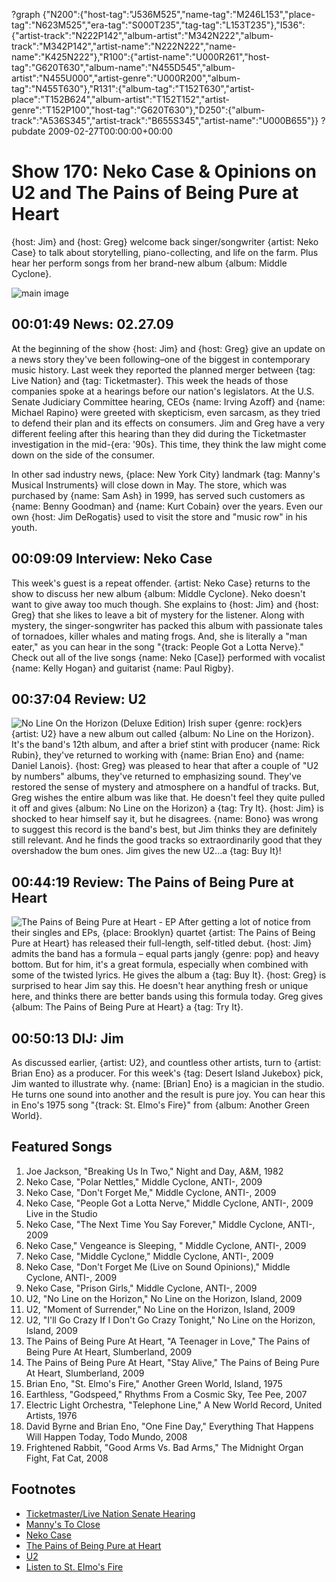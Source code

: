 ?graph {"N200":{"host-tag":"J536M525","name-tag":"M246L153","place-tag":"N623M525","era-tag":"S000T235","tag-tag":"L153T235"},"I536":{"artist-track":"N222P142","album-artist":"M342N222","album-track":"M342P142","artist-name":"N222N222","name-name":"K425N222"},"R100":{"artist-name":"U000R261","host-tag":"G620T630","album-name":"N455D545","album-artist":"N455U000","artist-genre":"U000R200","album-tag":"N455T630"},"R131":{"album-tag":"T152T630","artist-place":"T152B624","album-artist":"T152T152","artist-genre":"T152P100","host-tag":"G620T630"},"D250":{"album-track":"A536S345","artist-track":"B655S345","artist-name":"U000B655"}}
?pubdate 2009-02-27T00:00:00+00:00

# Show 170: Neko Case & Opinions on U2 and The Pains of Being Pure at Heart
{host: Jim} and {host: Greg} welcome back singer/songwriter {artist: Neko Case} to talk about storytelling, piano-collecting, and life on the farm. Plus hear her perform songs from her brand-new album {album: Middle Cyclone}.

![main image](http://static.soundopinions.org/images/2009/nekoneko.jpg)

## 00:01:49 News: 02.27.09
At the beginning of the show {host: Jim} and {host: Greg} give an update on a news story they've been following–one of the biggest in contemporary music history. Last week they reported the planned merger between {tag: Live Nation} and {tag: Ticketmaster}. This week the heads of those companies spoke at a hearings before our nation's legislators. At the U.S. Senate Judiciary Committee hearing, CEOs {name: Irving Azoff} and {name: Michael Rapino} were greeted with skepticism, even sarcasm, as they tried to defend their plan and its effects on consumers. Jim and Greg have a very different feeling after this hearing than they did during the Ticketmaster investigation in the mid-{era: '90s}. This time, they think the law might come down on the side of the consumer.

In other sad industry news, {place: New York City} landmark {tag: Manny's Musical Instruments} will close down in May. The store, which was purchased by {name: Sam Ash} in 1999, has served such customers as {name: Benny Goodman} and {name: Kurt Cobain} over the years. Even our own {host: Jim DeRogatis} used to visit the store and "music row" in his youth.

## 00:09:09 Interview: Neko Case
This week's guest is a repeat offender. {artist: Neko Case} returns to the show to discuss her new album {album: Middle Cyclone}. Neko doesn't want to give away too much though. She explains to {host: Jim} and {host: Greg} that she likes to leave a bit of mystery for the listener. Along with mystery, the singer-songwriter has packed this album with passionate tales of tornadoes, killer whales and mating frogs. And, she is literally a "man eater," as you can hear in the song "{track: People Got a Lotta Nerve}." Check out all of the live songs {name: Neko [Case]} performed with vocalist {name: Kelly Hogan} and guitarist {name: Paul Rigby}.

## 00:37:04 Review: U2
![No Line On the Horizon (Deluxe Edition)](http://is4.mzstatic.com/image/thumb/Music/v4/60/89/e4/6089e461-0e4d-ebbd-32f4-a7713b2fab75/source/600x600bb.jpg "78500/305352554")
Irish super {genre: rock}ers {artist: U2} have a new album out called {album: No Line on the Horizon}. It's the band's 12th album, and after a brief stint with producer {name: Rick Rubin}, they've returned to working with {name: Brian Eno} and {name: Daniel Lanois}. {host: Greg} was pleased to hear that after a couple of "U2 by numbers" albums, they've returned to emphasizing sound. They've restored the sense of mystery and atmosphere on a handful of tracks. But, Greg wishes the entire album was like that. He doesn't feel they quite pulled it off and gives {album: No Line on the Horizon} a {tag: Try It}. {host: Jim} is shocked to hear himself say it, but he disagrees. {name: Bono} was wrong to suggest this record is the band's best, but Jim thinks they are definitely still relevant. And he finds the good tracks so extraordinarily good that they overshadow the bum ones. Jim gives the new U2...a {tag: Buy It}!

## 00:44:19 Review: The Pains of Being Pure at Heart
![The Pains of Being Pure at Heart - EP](http://is1.mzstatic.com/image/thumb/Music3/v4/9a/4e/5d/9a4e5d1e-5480-0d8c-c0ea-6c42515c1d99/source/600x600bb.jpg "419952197/260388755")
After getting a lot of notice from their singles and EPs, {place: Brooklyn} quartet {artist: The Pains of Being Pure at Heart} has released their full-length, self-titled debut. {host: Jim} admits the band has a formula – equal parts jangly {genre: pop} and heavy bottom. But for him, it's a great formula, especially when combined with some of the twisted lyrics. He gives the album a {tag: Buy It}. {host: Greg} is surprised to hear Jim say this. He doesn't hear anything fresh or unique here, and thinks there are better bands using this formula today. Greg gives {album: The Pains of Being Pure at Heart} a {tag: Try It}.

## 00:50:13 DIJ: Jim
As discussed earlier, {artist: U2}, and countless other artists, turn to {artist: Brian Eno} as a producer. For this week's {tag: Desert Island Jukebox} pick, Jim wanted to illustrate why. {name: [Brian] Eno} is a magician in the studio. He turns one sound into another and the result is pure joy. You can hear this in Eno's 1975 song "{track: St. Elmo's Fire}" from {album: Another Green World}. 

## Featured Songs
1. Joe Jackson, "Breaking Us In Two," Night and Day, A&M, 1982
2. Neko Case, "Polar Nettles," Middle Cyclone, ANTI-, 2009
3. Neko Case, "Don't Forget Me," Middle Cyclone, ANTI-, 2009
4. Neko Case, "People Got a Lotta Nerve," Middle Cyclone, ANTI-, 2009 Live in the Studio
5. Neko Case, "The Next Time You Say Forever," Middle Cyclone, ANTI-, 2009
6. Neko Case," Vengeance is Sleeping, " Middle Cyclone, ANTI-, 2009
7. Neko Case, "Middle Cyclone," Middle Cyclone, ANTI-, 2009
8. Neko Case, "Don't Forget Me (Live on Sound Opinions)," Middle Cyclone, ANTI-, 2009
9. Neko Case, "Prison Girls," Middle Cyclone, ANTI-, 2009
10. U2, "No Line on the Horizon," No Line on the Horizon, Island, 2009
11. U2, "Moment of Surrender," No Line on the Horizon, Island, 2009
12. U2, "I'll Go Crazy If I Don't Go Crazy Tonight," No Line on the Horizon, Island, 2009
13. The Pains of Being Pure At Heart, "A Teenager in Love," The Pains of Being Pure At Heart, Slumberland, 2009
14. The Pains of Being Pure At Heart, "Stay Alive," The Pains of Being Pure At Heart, Slumberland, 2009
15. Brian Eno, "St. Elmo's Fire," Another Green World, Island, 1975
16. Earthless, "Godspeed," Rhythms From a Cosmic Sky, Tee Pee, 2007 
17. Electric Light Orchestra, "Telephone Line," A New World Record, United Artists, 1976
18. David Byrne and Brian Eno, "One Fine Day," Everything That Happens Will Happen Today, Todo Mundo, 2008
19. Frightened Rabbit, "Good Arms Vs. Bad Arms," The Midnight Organ Fight, Fat Cat, 2008

## Footnotes
- [Ticketmaster/Live Nation Senate Hearing](http://articles.latimes.com/2009/feb/25/business/fi-ticketmaster25)
- [Manny's To Close](http://lostnewyorkcity.blogspot.com/2009/02/mannys-to-close-in-may-entire-music-row.html)
- [Neko Case](http://nekocase.com/)
- [The Pains of Being Pure at Heart](http://thepainsofbeingpureatheart.com/)
- [U2](http://www.u2.com/index/home)
- [Listen to St. Elmo's Fire](https://www.youtube.com/watch?v=s-3djUYgebU)
